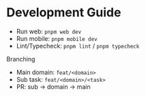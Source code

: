 # Development Guide

- Run web: `pnpm web dev`
- Run mobile: `pnpm mobile dev`
- Lint/Typecheck: `pnpm lint` / `pnpm typecheck`

Branching
- Main domain: `feat/<domain>`
- Sub task: `feat/<domain>/<task>`
- PR: sub → domain → main
